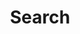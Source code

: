 ---
title: "Search" # in any language you want
layout: "search" # necessary for search
# url: "/archive"
# description: "Description for Search"
summary: "search"
placeholder: "input what you wanna search"
---